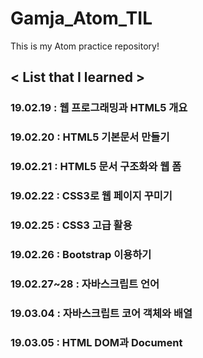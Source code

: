 # Gamja_Atom_TIL

This is my Atom practice repository!

## < List that I learned >
### 19.02.19 : 웹 프로그래밍과 HTML5 개요
### 19.02.20 : HTML5 기본문서 만들기
### 19.02.21 : HTML5 문서 구조화와 웹 폼
### 19.02.22 : CSS3로 웹 페이지 꾸미기
### 19.02.25 : CSS3 고급 활용
### 19.02.26 : Bootstrap 이용하기 
### 19.02.27~28 : 자바스크립트 언어
### 19.03.04 : 자바스크립트 코어 객체와 배열
### 19.03.05 : HTML DOM과 Document
